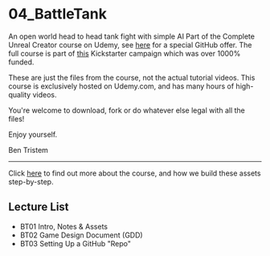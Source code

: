 # 04_BattleTank
An open world head to head tank fight with simple AI
Part of the Complete Unreal Creator course on Udemy, see [here](https://www.udemy.com/unrealcourse?couponCode=GitHubSpecial) for a special GitHub offer. The full course is part of [this](https://www.kickstarter.com/projects/bentristem/learn-to-make-video-games-unreal-developer-course) Kickstarter campaign which was over 1000% funded.
 
These are just the files from the course, not the actual tutorial videos. This course is exclusively hosted on Udemy.com, and has many hours of high-quality videos.
 
You're welcome to download, fork or do whatever else legal with all the files!
 
Enjoy yourself.
 
Ben Tristem
 
---
Click [here](https://www.udemy.com/unrealcourse?couponCode=GitHubSpecial) to find out more about the course, and how we build these assets step-by-step.
 
## Lecture List
* BT01 Intro, Notes & Assets
* BT02 Game Design Document (GDD)
* BT03 Setting Up a GitHub "Repo"
